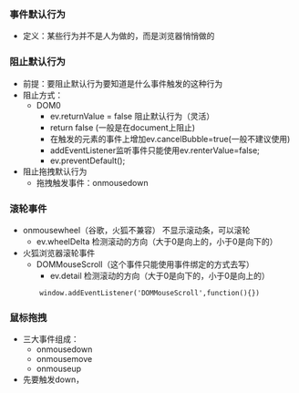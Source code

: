 ### 事件默认行为
+ 定义：某些行为并不是人为做的，而是浏览器悄悄做的
### 阻止默认行为
+ 前提：要阻止默认行为要知道是什么事件触发的这种行为
+ 阻止方式：
    + DOM0
        + ev.returnValue = false   阻止默认行为（灵活）
        + return false   (一般是在document上阻止)
        + 在触发的元素的事件上增加ev.cancelBubble=true(一般不建议使用)
        + addEventListener监听事件只能使用ev.renterValue=false;
        + ev.preventDefault();
+ 阻止拖拽默认行为
    + 拖拽触发事件：onmousedown
### 滚轮事件
+ onmousewheel（谷歌，火狐不兼容）   不显示滚动条，可以滚轮
    + ev.wheelDelta  检测滚动的方向（大于0是向上的，小于0是向下的）
+ 火狐浏览器滚轮事件
    + DOMMouseScroll（这个事件只能使用事件绑定的方式去写）
        + ev.detail  检测滚动的方向（大于0是向下的，小于0是向上的）
    ```
        window.addEventListener('DOMMouseScroll',function(){})
    ```
### 鼠标拖拽
+ 三大事件组成：
    + onmousedown
    + onmousemove
    + onmouseup
+ 先要触发down，